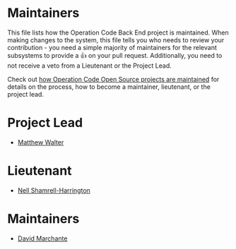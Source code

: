 # Maintainers

This file lists how the Operation Code Back End project is maintained. When making changes to the system, this file tells you who needs to review your contribution - you need a simple majority of maintainers for the relevant subsystems to provide a 👍 on your pull request. Additionally, you need to not receive a veto from a Lieutenant or the Project Lead.

Check out [how Operation Code Open Source projects are maintained](https://github.com/OperationCode/START_HERE/blob/61cebc02875ef448679e1130d3a68ef2f855d6c4/open_source_maintenance_policy.md) for details on the process, how to become a maintainer, lieutenant, or the project lead.

# Project Lead

* [Matthew Walter](https://github.com/ohaiwalt)

# Lieutenant

* [Nell Shamrell-Harrington](http://www.github.com/nellshamrell)

# Maintainers

* [David Marchante](http://www.github.com/cdmarchante)
